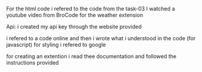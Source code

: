 For the html code i refered to the code from the task-03
I watched a youtube video from BroCode for the weather extension

Api: i created my api key through the website provided 

i refered to a code online and then i wrote what i understood in the code (for javascript)
for styling i refered to google

for creating an extention i read thee  documentation and followed the instructions provided


